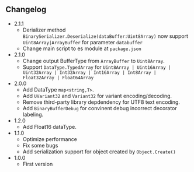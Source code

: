## Changelog
- 2.1.1
    + Derializer method `BinarySerializer.Deserialize(dataBuffer:Uint8Array)` now support `Uint8Array|ArrayBuffer` for parameter `databuffer`
    + Change main script to es module at `package.json`
- 2.1.0
    + Change output BufferType from `ArrayBuffer` to `Uint8Array`.
    + Support `DataType.TypedArray` for `Uint8Array | Uint16Array | Uint32Array | Int32Array | Int16Array | Int8Array | Float32Array | Float64Array`
- 2.0.0
    + Add DataType `map<string,T>`.
    + Add `UVariant32` and `Variant32` for variant encoding/decoding.
    + Remove third-party library depdendency for UTF8 text encoding.
    + Add `BinaryBufferDebug` for convinent debug incorrect decorator labeling.
- 1.2.0
    + Add Float16 dataType.
- 1.1.0
    + Optimize performance
    + Fix some bugs
    + Add serialization support for object created by `Object.Create()`
- 1.0.0 
    + First version
